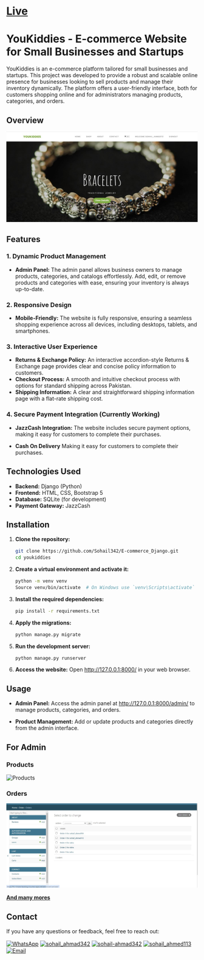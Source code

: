 # [Live](https://4sc-sincere-hawking.circumeo-apps.net/)

# YouKiddies - E-commerce Website for Small Businesses and Startups

YouKiddies is an e-commerce platform tailored for small businesses and startups. This project was developed to provide a robust and scalable online presence for businesses looking to sell products and manage their inventory dynamically. The platform offers a user-friendly interface, both for customers shopping online and for administrators managing products, categories, and orders.

## Overview


[![Watch the video](static/images/Home.JPG)](https://youtu.be/fVSG3OBr9Og)

## Features

### 1. Dynamic Product Management
- **Admin Panel:** The admin panel allows business owners to manage products, categories, and catalogs effortlessly. Add, edit, or remove products and categories with ease, ensuring your inventory is always up-to-date.

### 2. Responsive Design
- **Mobile-Friendly:** The website is fully responsive, ensuring a seamless shopping experience across all devices, including desktops, tablets, and smartphones.

### 3. Interactive User Experience
- **Returns & Exchange Policy:** An interactive accordion-style Returns & Exchange page provides clear and concise policy information to customers.
- **Checkout Process:** A smooth and intuitive checkout process with options for standard shipping across Pakistan.
- **Shipping Information:** A clear and straightforward shipping information page with a flat-rate shipping cost.

### 4. Secure Payment Integration (Currently Working)
- **JazzCash Integration:** The website includes secure payment options, making it easy for customers to complete their purchases.

- **Cash On Delivery** Making it easy for customers to complete their purchases.

## Technologies Used

- **Backend:** Django (Python)
- **Frontend:** HTML, CSS, Bootstrap 5
- **Database:** SQLite (for development)
- **Payment Gateway:** JazzCash

## Installation

1. **Clone the repository:**
   ```bash
   git clone https://github.com/Sohail342/E-commerce_Django.git
   cd youkiddies
   ```

2. **Create a virtual environment and activate it:**
    ```bash
    python -m venv venv
    Source venv/bin/activate  # On Windows use `venv\Scripts\activate`
    ```

3. **Install the required dependencies:**
    ```bash
    pip install -r requirements.txt
    ```

4. **Apply the migrations:**
    ```bash
    python manage.py migrate
    ```
5. **Run the development server:**
    ```bash
    python manage.py runserver

    ```
6. **Access the website:**
    Open http://127.0.0.1:8000/ in your web browser.

## Usage

- **Admin Panel:** Access the admin panel at http://127.0.0.1:8000/admin/ to manage products, categories, and orders.

- **Product Management:** Add or update products and categories directly from the admin interface.

## For Admin
### Products

![Products](static/images/prducts.JPG)

### Orders

![Orders](static/images/order.JPG)

[**And many mores**](https://4sc-sincere-hawking.circumeo-apps.net/)

## Contact

If you have any questions or feedback, feel free to reach out:

<p align="left">
<a href="https://wa.me/+923428041928" target="blank"><img align="center" src="https://img.icons8.com/color/48/000000/whatsapp.png" alt="WhatsApp" height="30" width="40" /></a>
<a href="https://www.hackerrank.com/sohail_ahmad342" target="blank"><img align="center" src="https://raw.githubusercontent.com/rahuldkjain/github-profile-readme-generator/master/src/images/icons/Social/hackerrank.svg" alt="sohail_ahmad342" height="30" width="40" /></a>
<a href="https://www.linkedin.com/in/sohailahmad3428041928/" target="blank"><img align="center" src="https://raw.githubusercontent.com/rahuldkjain/github-profile-readme-generator/master/src/images/icons/Social/linked-in-alt.svg" alt="sohail-ahmad342" height="30" width="40" /></a>
<a href="https://instagram.com/sohail_ahmed113" target="blank"><img align="center" src="https://raw.githubusercontent.com/rahuldkjain/github-profile-readme-generator/master/src/images/icons/Social/instagram.svg" alt="sohail_ahmed113" height="30" width="40" /></a>
<a href="mailto:sohailahmed34280@gmail.com" target="blank"><img align="center" src="https://img.icons8.com/ios-filled/50/000000/email-open.png" alt="Email" height="30" width="40" /></a>
</p>
